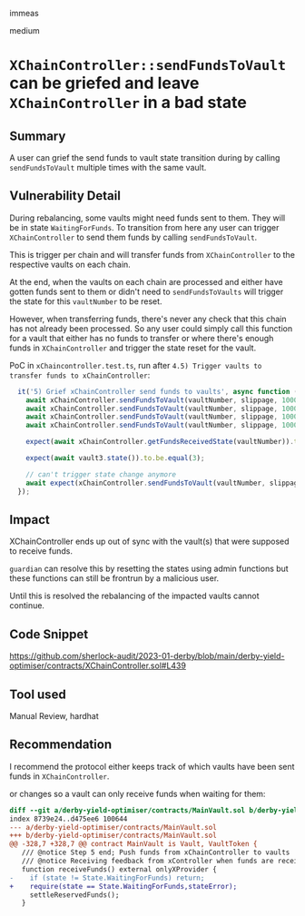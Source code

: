 immeas

medium

# `XChainController::sendFundsToVault` can be griefed and leave `XChainController` in a bad state

## Summary
A user can grief the send funds to vault state transition during by calling `sendFundsToVault` multiple times with the same vault.

## Vulnerability Detail
During rebalancing, some vaults might need funds sent to them. They will be in state `WaitingForFunds`. To transition from here any user can trigger `XChainController` to send them funds by calling `sendFundsToVault`.

This is trigger per chain and will transfer funds from `XChainController` to the respective vaults on each chain.

At the end, when the vaults on each chain are processed and either have gotten funds sent to them or didn't need to `sendFundsToVaults` will trigger the state for this `vaultNumber` to be reset.

However, when transferring funds, there's never any check that this chain has not already been processed. So any user could simply call this function for a vault that either has no funds to transfer or where there's enough funds in `XChainController` and trigger the state reset for the vault.

PoC in `xChaincontroller.test.ts`, run after `4.5) Trigger vaults to transfer funds to xChainController`:
```javascript
  it('5) Grief xChainController send funds to vaults', async function () {
    await xChainController.sendFundsToVault(vaultNumber, slippage, 10000, 0, { value: 0, });
    await xChainController.sendFundsToVault(vaultNumber, slippage, 10000, 0, { value: 0, });
    await xChainController.sendFundsToVault(vaultNumber, slippage, 10000, 0, { value: 0, });
    await xChainController.sendFundsToVault(vaultNumber, slippage, 10000, 0, { value: 0, });

    expect(await xChainController.getFundsReceivedState(vaultNumber)).to.be.equal(0);

    expect(await vault3.state()).to.be.equal(3);

    // can't trigger state change anymore
    await expect(xChainController.sendFundsToVault(vaultNumber, slippage, 1000, relayerFee, {value: parseEther('0.1'),})).to.be.revertedWith('Not all funds received');
  });
```

## Impact
XChainController ends up out of sync with the vault(s) that were supposed to receive funds.

`guardian` can resolve this by resetting the states using admin functions but these functions can still be frontrun by a malicious user.

Until this is resolved the rebalancing of the impacted vaults cannot continue.

## Code Snippet
https://github.com/sherlock-audit/2023-01-derby/blob/main/derby-yield-optimiser/contracts/XChainController.sol#L439

## Tool used
Manual Review, hardhat

## Recommendation
I recommend the protocol either keeps track of which vaults have been sent funds in `XChainController`.

or changes so a vault can only receive funds when waiting for them:
```diff
diff --git a/derby-yield-optimiser/contracts/MainVault.sol b/derby-yield-optimiser/contracts/MainVault.sol
index 8739e24..d475ee6 100644
--- a/derby-yield-optimiser/contracts/MainVault.sol
+++ b/derby-yield-optimiser/contracts/MainVault.sol
@@ -328,7 +328,7 @@ contract MainVault is Vault, VaultToken {
   /// @notice Step 5 end; Push funds from xChainController to vaults
   /// @notice Receiving feedback from xController when funds are received, so the vault can rebalance
   function receiveFunds() external onlyXProvider {
-    if (state != State.WaitingForFunds) return;
+    require(state == State.WaitingForFunds,stateError);
     settleReservedFunds();
   }
 

```